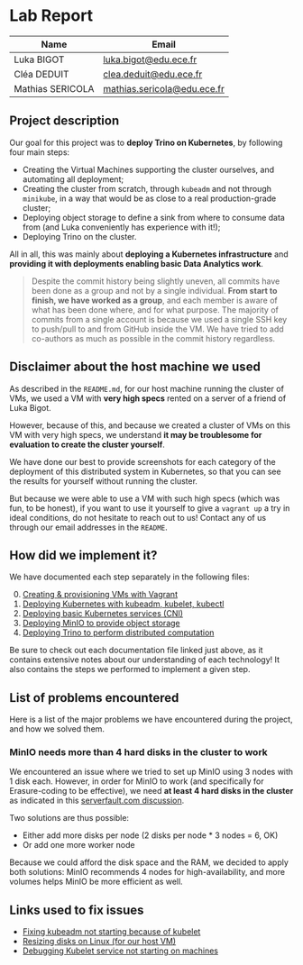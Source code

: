 # Lab Report

| Name              | Email                       |
| ---------------- | --------------------------- |
| Luka BIGOT       | luka.bigot@edu.ece.fr       |
| Cléa DEDUIT      | clea.deduit@edu.ece.fr      |
| Mathias SERICOLA | mathias.sericola@edu.ece.fr |

## Project description

Our goal for this project was to **deploy Trino on Kubernetes**, by following four main steps:

- Creating the Virtual Machines supporting the cluster ourselves, and automating all deployment;
- Creating the cluster from scratch, through `kubeadm` and not through `minikube`, in a way that would be as close to a real production-grade cluster;
- Deploying object storage to define a sink from where to consume data from (and Luka conveniently has experience with it!);
- Deploying Trino on the cluster.

All in all, this was mainly about **deploying a Kubernetes infrastructure** and **providing it with deployments enabling basic Data Analytics work**.

> Despite the commit history being slightly uneven, all commits have been done as a group and not by a single individual. **From start to finish, we have worked as a group**, and each member is aware of what has been done where, and for what purpose. The majority of commits from a single account is because we used a single SSH key to push/pull to and from GitHub inside the VM. We have tried to add co-authors as much as possible in the commit history regardless.

## Disclaimer about the host machine we used

As described in the `README.md`, for our host machine running the cluster of VMs, we used a VM with **very high specs** rented on a server of a friend of Luka Bigot.

However, because of this, and because we created a cluster of VMs on this VM with very high specs, we understand **it may be troublesome for evaluation to create the cluster yourself**.

We have done our best to provide screenshots for each category of the deployment of this distributed system in Kubernetes, so that you can see the results for yourself without running the cluster.

But because we were able to use a VM with such high specs (which was fun, to be honest), if you want to use it yourself to give a `vagrant up` a try in ideal conditions, do not hesitate to reach out to us! Contact any of us through our email addresses in the `README`.

## How did we implement it?

We have documented each step separately in the following files:

0. [Creating & provisioning VMs with Vagrant](./docs/0-vms.md)
1. [Deploying Kubernetes with kubeadm, kubelet, kubectl](./docs/1-deploying-kubernetes.md)
2. [Deploying basic Kubernetes services (CNI)](./docs/2-basic-kubernetes-services.md)
3. [Deploying MinIO to provide object storage](./docs/3-minio-object-storage.md)
4. [Deploying Trino to perform distributed computation](./docs/4-trino-processing.md)

Be sure to check out each documentation file linked just above, as it contains extensive notes about our understanding of each technology! It also contains the steps we performed to implement a given step.

## List of problems encountered

Here is a list of the major problems we have encountered during the project, and how we solved them.

### MinIO needs more than 4 hard disks in the cluster to work

We encountered an issue where we tried to set up MinIO using 3 nodes with 1 disk each. However, in order for MinIO to work (and specifically for Erasure-coding to be effective), we need **at least 4 hard disks in the cluster** as indicated in this [serverfault.com discussion](https://serverfault.com/questions/978644/deploy-minio-distributed-on-3-nodes-with-1-drive).

Two solutions are thus possible:

- Either add more disks per node (2 disks per node * 3 nodes = 6, OK)
- Or add one more worker node

Because we could afford the disk space and the RAM, we decided to apply both solutions: MinIO recommends 4 nodes for high-availability, and more volumes helps MinIO be more efficient as well.

## Links used to fix issues

- [Fixing kubeadm not starting because of kubelet](https://stackoverflow.com/questions/57648829/how-to-fix-timeout-at-waiting-for-the-kubelet-to-boot-up-the-control-plane-as-st)
- [Resizing disks on Linux (for our host VM)](https://www.msp360.com/resources/blog/linux-resize-partition/)
- [Debugging Kubelet service not starting on machines](https://serverfault.com/questions/877136/debug-kubelet-not-starting)